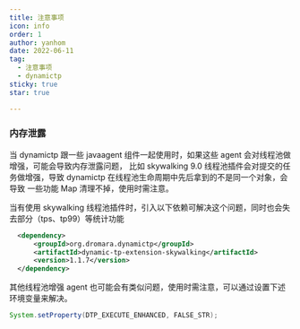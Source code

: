 ```yaml
---
title: 注意事项
icon: info
order: 1
author: yanhom
date: 2022-06-11
tag:
  - 注意事项
  - dynamictp
sticky: true
star: true

---
```


### 内存泄露

当 dynamictp 跟一些 javaagent 组件一起使用时，如果这些 agent 会对线程池做增强，可能会导致内存泄露问题，
比如 skywalking 9.0 线程池插件会对提交的任务做增强，导致 dynamictp 在线程池生命周期中先后拿到的不是同一个对象，会导致
一些功能 Map 清理不掉，使用时需注意。

当有使用 skywalking 线程池插件时，引入以下依赖可解决这个问题，同时也会失去部分（tps、tp99）等统计功能

```xml
  <dependency>
      <groupId>org.dromara.dynamictp</groupId>
      <artifactId>dynamic-tp-extension-skywalking</artifactId>
      <version>1.1.7</version>
  </dependency>
 ```
其他线程池增强 agent 也可能会有类似问题，使用时需注意，可以通过设置下述环境变量来解决。

```java
System.setProperty(DTP_EXECUTE_ENHANCED, FALSE_STR);
```